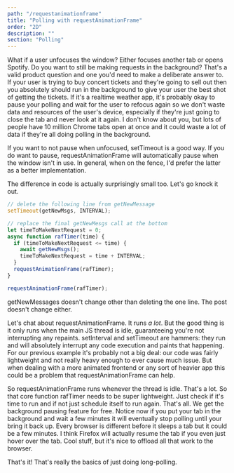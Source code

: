 ```yaml
---
path: "/requestanimationframe"
title: "Polling with requestAnimationFrame"
order: "2D"
description: ""
section: "Polling"
---
```


What if a user unfocuses the window? Either focuses another tab or opens Spotify. Do you want to still be making requests in the background? That's a valid product question and one you'd need to make a deliberate answer to. If your user is trying to buy concert tickets and they're going to sell out then you absolutely should run in the background to give your user the best shot of getting the tickets. If it's a realtime weather app, it's probably okay to pause your polling and wait for the user to refocus again so we don't waste data and resources of the user's device, especially if they're just going to close the tab and never look at it again. I don't know about you, but lots of people have 10 million Chrome tabs open at once and it could waste a lot of data if they're all doing polling in the background.

If you want to not pause when unfocused, setTimeout is a good way. If you do want to pause, requestAnimationFrame will automatically pause when the window isn't in use. In general, when on the fence, I'd prefer the latter as a better implementation.

The difference in code is actually surprisingly small too. Let's go knock it out.

```javascript
// delete the following line from getNewMessage
setTimeout(getNewMsgs, INTERVAL);

// replace the final getNewMesgs call at the bottom
let timeToMakeNextRequest = 0;
async function rafTimer(time) {
  if (timeToMakeNextRequest <= time) {
    await getNewMsgs();
    timeToMakeNextRequest = time + INTERVAL;
  }
  requestAnimationFrame(rafTimer);
}

requestAnimationFrame(rafTimer);
```

getNewMessages doesn't change other than deleting the one line. The post doesn't change either.

Let's chat about requestAnimationFrame. It runs _a lot_. But the good thing is it only runs when the main JS thread is idle, guaranteeing you're not interrupting any repaints. setInterval and setTimeout are hammers: they run and will absolutely interrupt any code execution and paints that happening. For our previous example it's probably not a big deal: our code was fairly lightweight and not really heavy enough to ever cause much issue. But when dealing with a more animated frontend or any sort of heavier app this could be a problem that requestAnimationFrame can help.

So requestAnimationFrame runs whenever the thread is idle. That's a lot. So that core function rafTimer needs to be super lightweight. Just check if it's time to run and if not just schedule itself to run again. That's all. We get the background pausing feature for free. Notice now if you put your tab in the background and wait a few minutes it will eventually stop polling until your bring it back up. Every browser is different before it sleeps a tab but it could be a few minutes. I think Firefox will actually resume the tab if you even just hover over the tab. Cool stuff, but it's nice to offload all that work to the browser.

That's it! That's really the basics of just doing long-polling.
